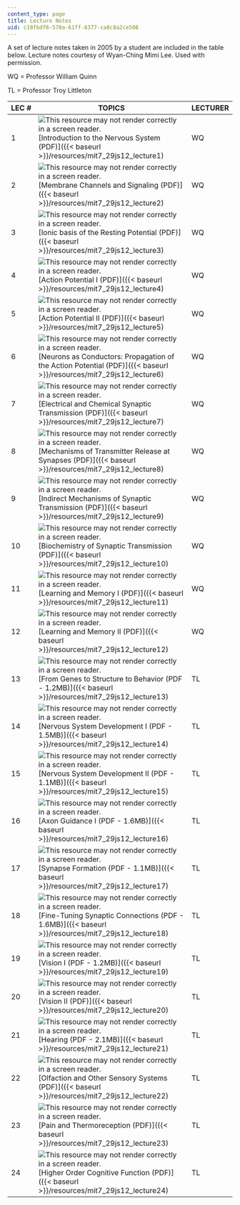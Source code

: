```yaml
---
content_type: page
title: Lecture Notes
uid: c18fbdf6-570a-61ff-8377-ca8c8a2ce508
---
```


A set of lecture notes taken in 2005 by a student are included in the table below. Lecture notes courtesy of Wyan-Ching Mimi Lee. Used with permission.

WQ = Professor William Quinn

TL = Professor Troy Littleton

| LEC # | TOPICS | LECTURER |
| --- | --- | --- |
| 1 | ![This resource may not render correctly in a screen reader.](/images/inacessible.gif)[Introduction to the Nervous System (PDF)]({{< baseurl >}}/resources/mit7_29js12_lecture1) | WQ |
| 2 | ![This resource may not render correctly in a screen reader.](/images/inacessible.gif)[Membrane Channels and Signaling (PDF)]({{< baseurl >}}/resources/mit7_29js12_lecture2) | WQ |
| 3 | ![This resource may not render correctly in a screen reader.](/images/inacessible.gif)[Ionic basis of the Resting Potential (PDF)]({{< baseurl >}}/resources/mit7_29js12_lecture3) | WQ |
| 4 | ![This resource may not render correctly in a screen reader.](/images/inacessible.gif)[Action Potential I (PDF)]({{< baseurl >}}/resources/mit7_29js12_lecture4) | WQ |
| 5 | ![This resource may not render correctly in a screen reader.](/images/inacessible.gif)[Action Potential II (PDF)]({{< baseurl >}}/resources/mit7_29js12_lecture5) | WQ |
| 6 | ![This resource may not render correctly in a screen reader.](/images/inacessible.gif)[Neurons as Conductors: Propagation of the Action Potential (PDF)]({{< baseurl >}}/resources/mit7_29js12_lecture6) | WQ |
| 7 | ![This resource may not render correctly in a screen reader.](/images/inacessible.gif)[Electrical and Chemical Synaptic Transmission (PDF)]({{< baseurl >}}/resources/mit7_29js12_lecture7) | WQ |
| 8 | ![This resource may not render correctly in a screen reader.](/images/inacessible.gif)[Mechanisms of Transmitter Release at Synapses (PDF)]({{< baseurl >}}/resources/mit7_29js12_lecture8) | WQ |
| 9 | ![This resource may not render correctly in a screen reader.](/images/inacessible.gif)[Indirect Mechanisms of Synaptic Transmission (PDF)]({{< baseurl >}}/resources/mit7_29js12_lecture9) | WQ |
| 10 | ![This resource may not render correctly in a screen reader.](/images/inacessible.gif)[Biochemistry of Synaptic Transmission (PDF)]({{< baseurl >}}/resources/mit7_29js12_lecture10) | WQ |
| 11 | ![This resource may not render correctly in a screen reader.](/images/inacessible.gif)[Learning and Memory I (PDF)]({{< baseurl >}}/resources/mit7_29js12_lecture11) | WQ |
| 12 | ![This resource may not render correctly in a screen reader.](/images/inacessible.gif)[Learning and Memory II (PDF)]({{< baseurl >}}/resources/mit7_29js12_lecture12) | WQ |
| 13 | ![This resource may not render correctly in a screen reader.](/images/inacessible.gif)[From Genes to Structure to Behavior (PDF - 1.2MB)]({{< baseurl >}}/resources/mit7_29js12_lecture13) | TL |
| 14 | ![This resource may not render correctly in a screen reader.](/images/inacessible.gif)[Nervous System Development I (PDF - 1.5MB)]({{< baseurl >}}/resources/mit7_29js12_lecture14) | TL |
| 15 | ![This resource may not render correctly in a screen reader.](/images/inacessible.gif)[Nervous System Development II (PDF - 1.1MB)]({{< baseurl >}}/resources/mit7_29js12_lecture15) | TL |
| 16 | ![This resource may not render correctly in a screen reader.](/images/inacessible.gif)[Axon Guidance I (PDF - 1.6MB)]({{< baseurl >}}/resources/mit7_29js12_lecture16) | TL |
| 17 | ![This resource may not render correctly in a screen reader.](/images/inacessible.gif)[Synapse Formation (PDF - 1.1MB)]({{< baseurl >}}/resources/mit7_29js12_lecture17) | TL |
| 18 | ![This resource may not render correctly in a screen reader.](/images/inacessible.gif)[Fine-Tuning Synaptic Connections (PDF - 1.6MB)]({{< baseurl >}}/resources/mit7_29js12_lecture18) | TL |
| 19 | ![This resource may not render correctly in a screen reader.](/images/inacessible.gif)[Vision I (PDF - 1.2MB)]({{< baseurl >}}/resources/mit7_29js12_lecture19) | TL |
| 20 | ![This resource may not render correctly in a screen reader.](/images/inacessible.gif)[Vision II (PDF)]({{< baseurl >}}/resources/mit7_29js12_lecture20) | TL |
| 21 | ![This resource may not render correctly in a screen reader.](/images/inacessible.gif)[Hearing (PDF - 2.1MB)]({{< baseurl >}}/resources/mit7_29js12_lecture21) | TL |
| 22 | ![This resource may not render correctly in a screen reader.](/images/inacessible.gif)[Olfaction and Other Sensory Systems (PDF)]({{< baseurl >}}/resources/mit7_29js12_lecture22) | TL |
| 23 | ![This resource may not render correctly in a screen reader.](/images/inacessible.gif)[Pain and Thermoreception (PDF)]({{< baseurl >}}/resources/mit7_29js12_lecture23) | TL |
| 24 | ![This resource may not render correctly in a screen reader.](/images/inacessible.gif)[Higher Order Cognitive Function (PDF)]({{< baseurl >}}/resources/mit7_29js12_lecture24) | TL